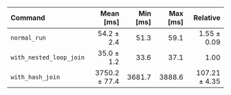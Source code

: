 | Command | Mean [ms] | Min [ms] | Max [ms] | Relative |
|:---|---:|---:|---:|---:|
| `normal_run` | 54.2 ± 2.4 | 51.3 | 59.1 | 1.55 ± 0.09 |
| `with_nested_loop_join` | 35.0 ± 1.2 | 33.6 | 37.1 | 1.00 |
| `with_hash_join` | 3750.2 ± 77.4 | 3681.7 | 3888.6 | 107.21 ± 4.35 |
